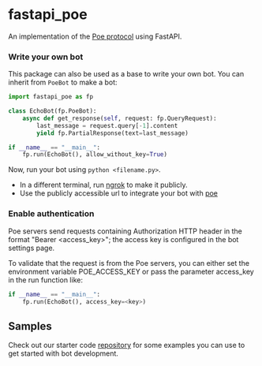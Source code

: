 # fastapi_poe

An implementation of the
[Poe protocol](https://developer.poe.com/server-bots/poe-protocol-specification) using
FastAPI.

### Write your own bot

This package can also be used as a base to write your own bot. You can inherit from
`PoeBot` to make a bot:

```python
import fastapi_poe as fp

class EchoBot(fp.PoeBot):
    async def get_response(self, request: fp.QueryRequest):
        last_message = request.query[-1].content
        yield fp.PartialResponse(text=last_message)

if __name__ == "__main__":
    fp.run(EchoBot(), allow_without_key=True)
```

Now, run your bot using `python <filename.py>`.

- In a different terminal, run [ngrok](https://ngrok.com/) to make it publicly.
- Use the publicly accessible url to integrate your bot with
  [poe](https://poe.com/create_bot?server=1)

### Enable authentication

Poe servers send requests containing Authorization HTTP header in the format "Bearer
<access_key>"; the access key is configured in the bot settings page.

To validate that the request is from the Poe servers, you can either set the environment
variable POE_ACCESS_KEY or pass the parameter access_key in the run function like:

```python
if __name__ == "__main__":
    fp.run(EchoBot(), access_key=<key>)
```

## Samples

Check out our starter code
[repository](https://github.com/poe-platform/server-bot-quick-start) for some examples
you can use to get started with bot development.
